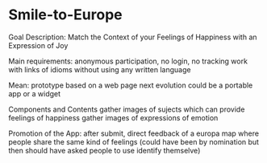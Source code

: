 # Smile-to-Europe
Goal Description: 
Match the Context of your Feelings of Happiness with an Expression of Joy

Main requirements: 
anonymous participation, no login, no tracking 
work with links of idioms without using any written language

Mean: 
prototype based on a web page
next evolution could be a portable app or a widget

Components and Contents 
gather images of sujects which can provide feelings of happiness
gather images of expressions of emotion

Promotion of the App: 
after submit, direct feedback of a europa map where people share the same kind of feelings
(could have been by nomination but then should have asked people to use identify themselve)
